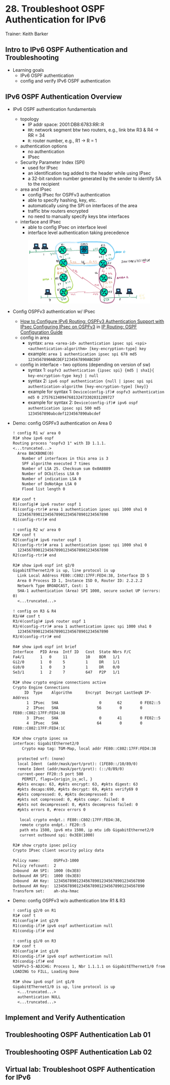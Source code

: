 # 28. Troubleshoot OSPF Authentication for IPv6

Trainer: Keith Barker


## Intro to IPv6 OSPF Authentication and Troubleshooting

- Learning goals
  - IPv6 OSPF authentication
  - config and verify IPv6 OSPF authentication


## IPv6 OSPF Authentication Overview

- IPv6 OSPF authentication fundamentals
  - topology
    - IP addr space: 2001:DB8:6783:RR::R
    - `RR`: network segment btw two routers, e.g., link btw R3 & R4 -> RR = 34
    - `R`: router number, e.g., R1 -> R = 1
  - authentication options
    - no authentication
    - IPsec
  - Security Parameter Index (SPI)
    - used for IPsec
    - an identification tag added to the header while using IPsec
    - a 32-bit random number generated by the sender to identify SA to the recipient
  - area and IPsec
    - config IPsec for OSPFv3 authentication
    - able to specify hashing, key, etc.
    - automatically using the SPI on interfaces of the area
    - traffic btw routers encrypted
    - no need to manually specify keys btw interfaces
  - interface and IPsec
    - able to config IPsec on interface level
    - interface level authentication taking precedence 

  <figure style="margin: 0.5em; display: flex; justify-content: center; align-items: center;">
    <img style="margin: 0.1em; padding-top: 0.5em; width: 40vw;"
      onclick= "window.open('page')"
      src    = "img/28-ospfv3.png"
      alt    = "Example IPv6 OPSF network w/ 3 areas"
      title  = "Example IPv6 OPSF network w/ 3 areas"
    />
  </figure>


- Config OSPFv3 authentication w/ IPsec
  - [How to Configure IPv6 Routing: OSPFv3 Authentication Support with IPsec Configuring IPsec on OSPFv3](https://bit.ly/3r9b9Bo) in [IP Routing: OSPF Configuration Guide](https://bit.ly/3t8n5Ww)
  - config in area
    - syntax: `area <area-id> authentication ipsec spi <spi> <authentication-algorithm> [key-encryption-type] key`
    - example: `area 1 authentication ipsec spi 678 md5 1234567890ABCDEF1234567890ABCDEF`
  - config in interface - two options (depending on version of sw)
    - syntax 1: `ospfv3 authentication {ipsec spi} {md5 | sha1}{ key-encryption-type key} | null`
    - syntax 2: `ipv6 ospf authentication {null | ipsec spi spi authentication-algorithm [key-encryption-type] [key]}`
    - example for syntax 1: `Device(config-if)# ospfv3 authentication md5 0 27576134094768132473302031209727`
    - example for syntax 2: `Device(config-if)# ipv6 ospf authentication ipsec spi 500 md5 1234567890abcdef1234567890abcdef`


- Demo: config OSPFv3 authentication on Area 0

  ```text
  ! config R1 w/ area 0
  R1# show ipv6 ospf
  Routing process "ospfv3 1" with ID 1.1.1.
  <...truncated...>
    Area BACKBONE(0)
      Number of interfaces in this area is 3
      SPF algorithm executed 7 times
      Number of LSA 25. Checksum sum 0x0A8889
      Number of DCbitless LSA 0
      Number of indication LSA 0
      Number of DoNotAge LSA 0
      Flood list length 0

  R1# conf t
  R1(config)# ipv6 router ospf 1
  R1(config-rtr)# area 1 authentication ipsec spi 1000 sha1 0 
    1234567890123456789012345678901234567890
  R1(config-rtr)# end

  ! config R2 w/ area 0
  R2# conf t
  R2(config)# ipv6 router ospf 1
  R2(config-rtr)# area 1 authentication ipsec spi 1000 sha1 0 
    1234567890123456789012345678901234567890
  R2(config-rtr)# end

  R2# show ipv6 ospf int g2/0
  GigabitEThernet2/0 is up, line protocol is up
    Link Local Address FE80::C802:17FF:FED4:38, Interface ID 5
    Area 0 Process ID 1, Instance ISD 0, Router ID: 2.2.2.2
    Network Type BROADCAST, Cost: 1
    SHA-1 authentication (Area) SPI 1000, secure socket UP (errors: 0)
    <...truncated...>

  ! config on R3 & R4
  R3/4# conf t
  R3/4(config)# ipv6 router ospf 1
  R3/4(config-rtr)# area 1 authentication ipsec spi 1000 sha1 0 
    1234567890123456789012345678901234567890
  R3/4(config-rtr)# end 

  R4# show ipv6 ospf int brief
  Interface   PID Area  Intf ID   Cost  State Nbrs F/C
  Fa4/1       1   0     11        10    BDR   1/1
  Gi2/0       1   0     5         1     DR    1/1
  Gi0/0       1   0     3         1     DR    0/0
  Se3/1       1   2     7         647   P2P   1/1

  R2# show crypto engine connections active
  Crypto Engine Connections
       ID  Type    Algorithm      Encrypt  Decrypt LastSeqN IP-Address
        1  IPsec   SHA                  0       62        0 FE02::5
        2  IPsec   SHA                 56        0        0 FE80::C802:17FF:FED4:38
        3  IPsec   SHA                  0       41        0 FE02::5
        4  IPsec   SHA                 64        0        0 FE80::C802:17FF:FED4:1C

  R2# show crypto ipsec sa 
  interface: GigabitEthernet2/0
      Crypto map tag: TGM-Map, local addr FE80::C802:17FF:FED4:38

    protected vrf: (none)
    local Ident  (addr/mask/port/prot): (1FE80::/10/89/0)
    remote Ident (addr/mask/port/prot): (::/0/89/0)
    current-peer FF20::5 port 500
      PERMIT, flags={origin_is_acl, }
    #pkts encaps: 63, #pkts encrypt: 63, #pkts digest: 63
    #pkts decaps:690, #pkts decrypt: 69, #pkts verify69 0
    #pkts compressed: 0, #pkts decompressed: 0
    #pkts not compressed: 0, #pkts compr. failed: 0
    #pkts not decompressed: 0, #pkts decompress failed: 0
    #pkts errors 0, #recv errors 0

     local crypto endpt.: FE80::C802:17FF:FED4:38, 
     remote crypto endpt.: FE20::5
     path mtu 1500, ipv6 mtu 1500, ip mtu idb GigabitEthernet2/0
     current outbound spi: 0x3E8(1000)

  R2# show crypto ipsec policy
  Crypto IPsec client security policy data

  Policy name:      OSPFv3-1000
  Policy refcount:  2
  Inbound  AH SPI:  1000 (0x3E8)
  Outbound AH SPI:  1000 (0x3E8)
  Inbound  AH Key:  1234567890123456789012345678901234567890
  Outbound AH Key:  1234567890123456789012345678901234567890
  Transform set:    ah-sha-hmac
  ```


- Demo: config OSPFv3 w/o authentication btw R1 & R3

  ```text
  ! config g2/0 on R1
  R1# conf t
  R1(config)# int g2/0
  R1(condig-if)# ipv6 ospf authentication null
  R1(condig-if)# end

  ! config g1/0 on R3
  R3# conf t
  R3(config)# int g1/0
  R3(condig-if)# ipv6 ospf authentication null
  R3(condig-if)# end
  %OSPFv3-5-ADJCHG: Process 1, Nbr 1.1.1.1 on GigabitEThernet1/0 from LOADING to FILL, Loading Done

  R3# show ipv6 ospf int g1/0
  GigabitEThernet1/0 is up, line protocol is up
    <...truncated...>
    authentication NULL
    <...truncated...>
  ```



## Implement and Verify Authentication




## Troubleshooting OSPF Authentication Lab 01




## Troubleshooting OSPF Authentication Lab 02




## Virtual lab: Troubleshoot OSPF Authentication for IPv6



